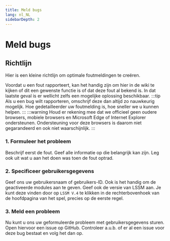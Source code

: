 ```yaml
---
title: Meld bugs
lang: nl_NL
sidebarDepth: 2
---
```


# Meld bugs

## Richtlijn
Hier is een kleine richtlijn om optimale foutmeldingen te creëren.

Voordat u een fout rapporteert, kan het handig zijn om hier in de wiki te kijken of dit een gewenste functie is of dat deze fout al bekend is. In dat laatste geval is er wellicht zelfs een mogelijke oplossing beschikbaar.
:::tip
Als u een bug wilt rapporteren, omschrijf deze dan altijd zo nauwkeurig mogelijk. Hoe gedetailleerder uw foutmelding is, hoe sneller we u kunnen helpen.
:::
:::warning
Houd er rekening mee dat we officieel geen oudere browsers, mobiele browsers en Microsoft Edge of Internet Explorer ondersteunen. Ondersteuning voor deze browsers is daarom niet gegarandeerd en ook niet waarschijnlijk.
:::

### 1. Formuleer het probleem
Beschrijf eerst de fout. Geef alle informatie op die belangrijk kan zijn. Leg ook uit wat u aan het doen was toen de fout optrad.

### 2. Specificeer gebruikersgegevens
Geef ons uw gebruikersnaam of gebruikers-ID. Ook is het handig om de geactiveerde modules aan te geven. Geef ook de versie van LSSM aan. Je kunt deze vinden door op `LSSM V.4` te klikken in de rechterbovenhoek van de hoofdpagina van het spel, precies op de eerste regel.

### 3. Meld een probleem
Nu kunt u ons uw geformuleerde probleem met gebruikersgegevens sturen. Open hiervoor een issue op <a :href="$theme.variables.github + '/issues'" target="_blank">GitHub</a>. Controleer a.u.b. of er al een issue voor deze bug bestaat en volg het dan op.
